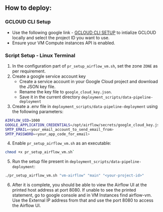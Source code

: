 ## How to deploy:


### GCLOUD CLI Setup
- Use the following google link - [GCLOUD CLI SETUP](https://cloud.google.com/sdk/docs/initializing) to intialize GCLOUD locally and select the project ID you want to use.
- Ensure your VM Compute instances API is enabled.

### Script Setup - Linux Terminal
1. In the configuration part of `pr_setup_airflow_vm.sh`, set the zone `ZONE` as per requirement.
2. Create a google service account key 
    - Create a service account in your Google Cloud project and download the JSON key file.
    - Rename the key file to `google_cloud_key.json`.
    - Save it in the current directory `deployment_scripts/data-pipeline-deployment`
3. Create a .env file in `deployment_scripts/data-pipeline-deployment` using the following parameters:
```bash
AIRFLOW_UID=1000
GOOGLE_APPLICATION_CREDENTIALS=/opt/airflow/secrets/google_cloud_key.json
SMTP_EMAIL=<your_email_account_to_send_email_from>
SMTP_PASSWORD=<your_app_code_for_email>
```
4. Enable `pr_setup_airflow_vm.sh` as an executable:
```bash
chmod +x pr_setup_airflow_vm.sh`
```
5. Run the setup file present in `deployment_scripts/data-pipeline-deployment`:
```bash
./pr_setup_airflow_vm.sh "vm-airflow" "main" "<your-project-id>"
```
6. After it is complete, you should be able to view the Airflow UI at the printed host address at port 8080. If unable to see the printed statement, go to google console and in VM Instances find airflow-vm. Use the External IP address from that and use the port 8080 to access the Airflow UI.
